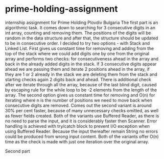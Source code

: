 # prime-holding-assignment
internship assignment for Prime Holding Plovdiv Bulgaria
The first part is an algorithmic task. It comes down to searching for 3 consecutive digits in an int array, counting and removing them. 
The positions of the digits will be random in the data structure and after that, the structure should be updated to be in consecutive order.
I decided to try two options - with Stack and Linked List.
First gives us constant time for removing and adding from the top of the stack where we could add digits one by one from the original array
and performs two checks: for consecutiveness ahead in the array and back in the already added digits in the stack. If 3 consecutive digits appear ahead we are passing them and iterate 2 positions ahead in the array, if they are 1 or 2 already in the stack we are deleting them
from the stack and starting checks again 2 digits back and ahead.
There is additional check after we iterate through all the array, because of the last blind digit, caused by escaping rule for the while 
loop to be -2 elements from the length of the array.
The second option gives us constant time for removing and O(n) for iterating where n is the number of positions we need to move back when 
consecutive digits are removed.
Comes out the second variant is around 30% per cent faster, because of many unnecessary checks omitted, as well as fewer fields created.
Both of the variants use Buffered Reader, as there is no need to parse the input, and it is considerably faster then Scanner.
Error handling is achieved with try/catch block to prevent I/O exception when using Buffered Reader. Because the input thereafter remain
String no errors could be produced from wrong input content.
Both of the variants offer O(n) time as the check is made with just one iteration over the original array.

Second part 
